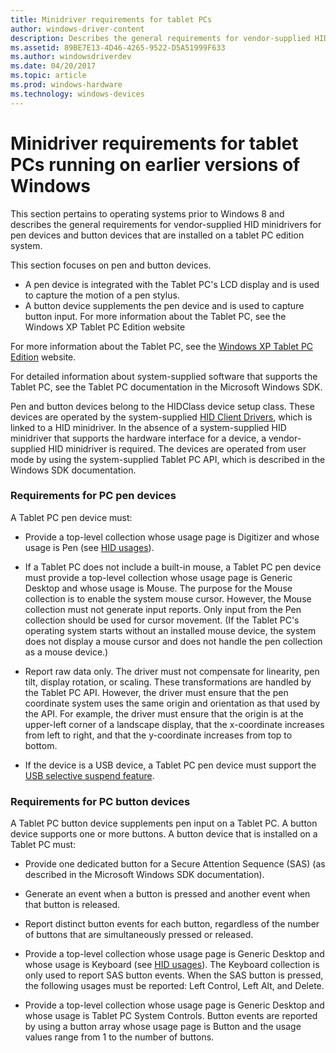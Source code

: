 ```yaml
---
title: Minidriver requirements for tablet PCs
author: windows-driver-content
description: Describes the general requirements for vendor-supplied HID minidrivers for pen devices and button devices.
ms.assetid: 89BE7E13-4D46-4265-9522-D5A51999F633
ms.author: windowsdriverdev
ms.date: 04/20/2017
ms.topic: article
ms.prod: windows-hardware
ms.technology: windows-devices
---
```


# Minidriver requirements for tablet PCs running on earlier versions of Windows


This section pertains to operating systems prior to Windows 8 and describes the general requirements for vendor-supplied HID minidrivers for pen devices and button devices that are installed on a tablet PC edition system.

This section focuses on pen and button devices.

-   A pen device is integrated with the Tablet PC's LCD display and is used to capture the motion of a pen stylus.
-   A button device supplements the pen device and is used to capture button input. For more information about the Tablet PC, see the Windows XP Tablet PC Edition website

For more information about the Tablet PC, see the [Windows XP Tablet PC Edition](http://go.microsoft.com/fwlink/p/?linkid=275069) website.

For detailed information about system-supplied software that supports the Tablet PC, see the Tablet PC documentation in the Microsoft Windows SDK.

Pen and button devices belong to the HIDClass device setup class. These devices are operated by the system-supplied [HID Client Drivers](hid-client-drivers.md), which is linked to a HID minidriver. In the absence of a system-supplied HID minidriver that supports the hardware interface for a device, a vendor-supplied HID minidriver is required. The devices are operated from user mode by using the system-supplied Tablet PC API, which is described in the Windows SDK documentation.

### Requirements for PC pen devices

A Tablet PC pen device must:

-   Provide a top-level collection whose usage page is Digitizer and whose usage is Pen (see [HID usages](hid-usages.md)).

-   If a Tablet PC does not include a built-in mouse, a Tablet PC pen device must provide a top-level collection whose usage page is Generic Desktop and whose usage is Mouse. The purpose for the Mouse collection is to enable the system mouse cursor. However, the Mouse collection must not generate input reports. Only input from the Pen collection should be used for cursor movement. (If the Tablet PC's operating system starts without an installed mouse device, the system does not display a mouse cursor and does not handle the pen collection as a mouse device.)

-   Report raw data only. The driver must not compensate for linearity, pen tilt, display rotation, or scaling. These transformations are handled by the Tablet PC API. However, the driver must ensure that the pen coordinate system uses the same origin and orientation as that used by the API. For example, the driver must ensure that the origin is at the upper-left corner of a landscape display, that the x-coordinate increases from left to right, and that the y-coordinate increases from top to bottom.

-   If the device is a USB device, a Tablet PC pen device must support the [USB selective suspend feature](https://msdn.microsoft.com/library/windows/hardware/ff540144).

### <a href="" id="ddk-requirements-on-hid-minidrivers-for-tablet-pc-button-devices-kg"></a>Requirements for PC button devices

A Tablet PC button device supplements pen input on a Tablet PC. A button device supports one or more buttons. A button device that is installed on a Tablet PC must:

-   Provide one dedicated button for a Secure Attention Sequence (SAS) (as described in the Microsoft Windows SDK documentation).

-   Generate an event when a button is pressed and another event when that button is released.

-   Report distinct button events for each button, regardless of the number of buttons that are simultaneously pressed or released.

-   Provide a top-level collection whose usage page is Generic Desktop and whose usage is Keyboard (see [HID usages](hid-usages.md)). The Keyboard collection is only used to report SAS button events. When the SAS button is pressed, the following usages must be reported: Left Control, Left Alt, and Delete.

-   Provide a top-level collection whose usage page is Generic Desktop and whose usage is Tablet PC System Controls. Button events are reported by using a button array whose usage page is Button and the usage values range from 1 to the number of buttons.

 

 




